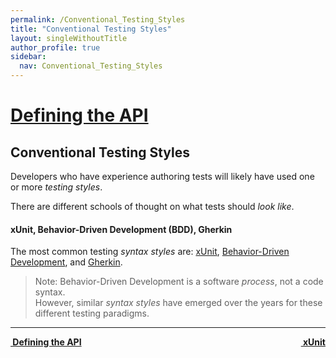 ```yaml
---
permalink: /Conventional_Testing_Styles
title: "Conventional Testing Styles"
layout: singleWithoutTitle
author_profile: true
sidebar:
  nav: Conventional_Testing_Styles
---
```

<h1><a href="/Defining_the_API">Defining the API</a></h1>

## Conventional Testing Styles

Developers who have experience authoring tests will likely have used one or more _testing styles_.

There are different schools of thought on what tests should _look like_.

#### xUnit, Behavior-Driven Development (BDD), Gherkin

The most common testing _syntax styles_ are: [xUnit][], [Behavior-Driven Development][BDD], and [Gherkin][].

[xUnit]: https://en.wikipedia.org/wiki/XUnit
[BDD]: https://en.wikipedia.org/wiki/Behavior-driven_development
[Gherkin]: https://en.wikipedia.org/wiki/Cucumber_(software)#Gherkin_language

> Note: Behavior-Driven Development is a software _process_, not a code syntax.  
> However, similar _syntax styles_ have emerged over the years for these different testing paradigms.

---

<a class="reading-navigation next" href="/Conventional_Testing_Styles/xUnit" style="float: right;"><i class="fas fa-arrow-alt-circle-right"></i><strong> &nbsp;xUnit</strong></a><a class="reading-navigation previous" href="/Defining_the_API"><i class="fas fa-arrow-alt-circle-left"></i><strong> &nbsp;Defining the API</strong></a>